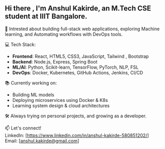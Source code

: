 ## Hi there , I'm Anshul Kakirde, an M.Tech CSE student at IIIT Bangalore.

🚀 Intrested about building full-stack web applications, exploring Machine learning, and Automating workflows with DevOps tools.

💻 Tech Stack:
- **Frontend**: React, HTML5, CSS3, JavaScript, Tailwind , Bootstrap
- **Backend**: Node.js, Express, Spring Boot
- **ML/AI**: Python, Scikit-learn, TensorFlow, PyTorch, NLP, FSL
- **DevOps**: Docker, Kubernetes, GitHub Actions, Jenkins, CI/CD

📚 Currently working on:
- Building ML models 
- Deploying microservices using Docker & K8s
- Learning system design & cloud architectures

🛠️ Always trying on personal projects, and growing as a developer.

📫 Let's connect!  
LinkedIn: [https://www.linkedin.com/in/anshul-kakirde-580851202/]   
Email: [anshul.kakirde@gmail.com]


